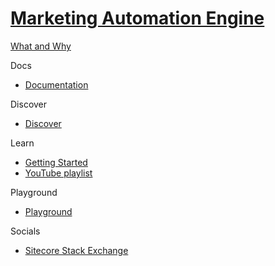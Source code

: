 # [Marketing Automation Engine]()

[What and Why]()

Docs

- [Documentation](https://doc.sitecore.com/en/developers/101/sitecore-experience-platform/marketing-automation.html)

Discover

- [Discover]()

Learn

- [Getting Started]()
- [YouTube playlist](https://www.youtube.com/watch?v=-44xRa0ju2k&list=PL1jJVFm_lGnyicywCcwcWa8RtsoiJEbC9)

Playground

- [Playground]()

Socials

- [Sitecore Stack Exchange](https://sitecore.stackexchange.com/questions/tagged/marketing-automation)
